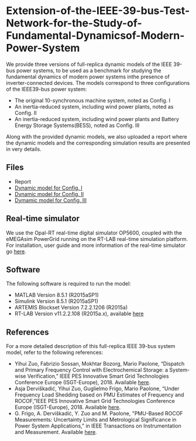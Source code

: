 # Extension-of-the-IEEE-39-bus-Test-Network-for-the-Study-of-Fundamental-Dynamicsof-Modern-Power-System
We provide three versions of full-replica dynamic models of the IEEE 39-bus power systems, to be used as a benchmark for studying the fundamental dynamics of modern power systems inthe presence of inverter-connected devices.
The models correspond to three configurations of the IEEE39-bus power system:

* The original 10-synchronous machine system, noted as Config. I
* An inertia-reduced system, including wind power plants, noted as Config. II
* An inertia-reduced system, including wind power plants and Battery Energy Storage Systems(BESS), noted as Config. III

Along with the provided dynamic models, we also uploaded a report where the dynamic models and the corresponding simulation results are presented in very details.

## Files
* Report 
* [Dynamic model for Config. I](https://github.com/DESL-EPFL/Extension-of-the-IEEE-39-bus-Test-Networkfor-the-Study-of-Fundamental-Dynamicsof-Modern-Power-System/blob/master/IEEE_39Bus_configI.zip)
* [Dynamic model for Config. II](https://github.com/DESL-EPFL/Extension-of-the-IEEE-39-bus-Test-Networkfor-the-Study-of-Fundamental-Dynamicsof-Modern-Power-System/blob/master/IEEE_39Bus_configII.zip)
* [Dymamic model for Config. III](https://github.com/DESL-EPFL/Extension-of-the-IEEE-39-bus-Test-Networkfor-the-Study-of-Fundamental-Dynamicsof-Modern-Power-System/blob/master/IEEE_39Bus_configIII.zip)



## Real-time simulator 
We use the Opal-RT real-time digital simulator OP5600, coupled with the eMEGAsim PowerGrid running on the RT-LAB real-time simulation platform. For installation, user guide and more information of the real-time simulator go [here](https://www.opal-rt.com/).
## Software 
The following software is required to run the model:
* MATLAB Version 8.5.1 (R2015aSP1)   
* Simulink Version 8.5.1 (R2015aSP1)   
* ARTEMIS Blockset Version 7.2.2.1206 (R2015a)   
* RT-LAB Version v11.2.2.108 (R2015a.x), available [here](https://www.opal-rt.com/)

## References 
For a more detailed description of this full-replica IEEE 39-bus system model, refer to the following references:
* Yihui Zuo, Fabrizio Sossan, Mokhtar Bozorg, Mario Paolone, “Dispatch and Primary Frequency Control with Electrochemical Storage: a System-wise Verification,” IEEE PES Innovative Smart Grid Technologies Conference Europe (ISGT-Europe), 2018. Available [here](https://ieeexplore.ieee.org/document/8571832).
* Asja Derviškadić, Yihui Zuo, Guglielmo Frigo, Mario Paolone, “Under Frequency Load Shedding based on PMU Estimates of Frequency and ROCOF,”IEEE PES Innovative Smart Grid Technologies Conference Europe (ISGT-Europe), 2018. Available [here](https://ieeexplore.ieee.org/document/8571481).
* G. Frigo, A. Derviškadić, Y. Zuo and M. Paolone, "PMU-Based ROCOF Measurements: Uncertainty Limits and Metrological Significance in Power System Applications," in IEEE Transactions on Instrumentation and Measurement. Available [here](http://ieeexplore.ieee.org/stamp/stamp.jsp?tp=&arnumber=8675542&isnumber=4407674).

